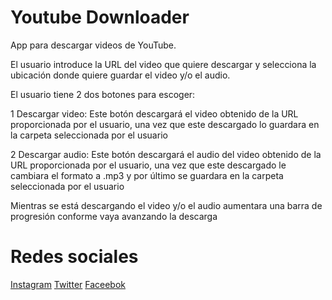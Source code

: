 # Youtube Downloader
App para descargar videos de YouTube.

El usuario introduce la URL del video que quiere descargar y selecciona la ubicación donde quiere guardar el video y/o 
el audio.

El usuario tiene 2 dos botones para escoger:

1 Descargar video: Este botón descargará el video obtenido de la URL proporcionada por el usuario, una vez que este 
descargado lo guardara en la carpeta seleccionada por el usuario

2 Descargar audio: Este botón descargará el audio del video obtenido de la URL proporcionada por el usuario, una vez que 
este descargado le cambiara el formato a .mp3 y por último se guardara en la carpeta 
seleccionada por el usuario

Mientras se está descargando el video y/o el audio aumentara una barra de progresión conforme vaya avanzando 
la descarga
# Redes sociales
[Instagram]("https://www.instagram.com/raulf1foreveryt_oficial/?hl=es")
[Twitter]("https://twitter.com/F1foreverRaul")
[Faceebok]("https://www.facebook.com/Raul-F1forever-114186780454598/")
